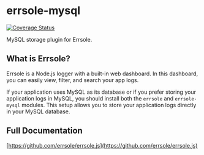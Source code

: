 # errsole-mysql 
<a href="https://coveralls.io/github/errsole/errsole.js"><img src="https://coveralls.io/repos/github/errsole/errsole.js/badge.svg" alt="Coverage Status" /></a>


MySQL storage plugin for Errsole. 

## What is Errsole?

Errsole is a Node.js logger with a built-in web dashboard. In this dashboard, you can easily view, filter, and search your app logs.

If your application uses MySQL as its database or if you prefer storing your application logs in MySQL, you should install both the `errsole` and `errsole-mysql` modules. This setup allows you to store your application logs directly in your MySQL database.

## Full Documentation

[https://github.com/errsole/errsole.js](https://github.com/errsole/errsole.js)
